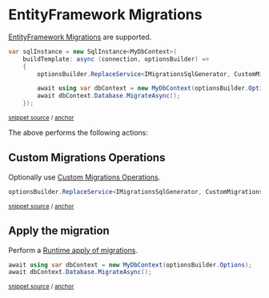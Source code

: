 <!--
GENERATED FILE - DO NOT EDIT
This file was generated by [MarkdownSnippets](https://github.com/SimonCropp/MarkdownSnippets).
Source File: /pages/mdsource/efmigrations.source.md
To change this file edit the source file and then run MarkdownSnippets.
-->

# EntityFramework Migrations

[EntityFramework Migrations](https://docs.microsoft.com/en-us/ef/core/managing-schemas/migrations/) are supported.

<!-- snippet: Migrations -->
<a id='snippet-migrations'/></a>
```cs
var sqlInstance = new SqlInstance<MyDbContext>(
    buildTemplate: async (connection, optionsBuilder) =>
    {
        optionsBuilder.ReplaceService<IMigrationsSqlGenerator, CustomMigrationsSqlGenerator>();

        await using var dbContext = new MyDbContext(optionsBuilder.Options);
        await dbContext.Database.MigrateAsync();
    });
```
<sup>[snippet source](/src/EfLocalDb.Tests/Snippets/Migrations.cs#L13-L28) / [anchor](#snippet-migrations)</sup>
<!-- endsnippet -->

The above performs the following actions:


## Custom Migrations Operations

Optionally use [Custom Migrations Operations](https://docs.microsoft.com/en-us/ef/core/managing-schemas/migrations/operations).

<!-- snippet: IMigrationsSqlGenerator -->
<a id='snippet-imigrationssqlgenerator'/></a>
```cs
optionsBuilder.ReplaceService<IMigrationsSqlGenerator, CustomMigrationsSqlGenerator>();
```
<sup>[snippet source](/src/EfLocalDb.Tests/Snippets/Migrations.cs#L18-L20) / [anchor](#snippet-imigrationssqlgenerator)</sup>
<!-- endsnippet -->


## Apply the migration

Perform a [Runtime apply of migrations](https://docs.microsoft.com/en-us/ef/core/managing-schemas/migrations/#apply-migrations-at-runtime).

<!-- snippet: Migrate -->
<a id='snippet-migrate'/></a>
```cs
await using var dbContext = new MyDbContext(optionsBuilder.Options);
await dbContext.Database.MigrateAsync();
```
<sup>[snippet source](/src/EfLocalDb.Tests/Snippets/Migrations.cs#L21-L25) / [anchor](#snippet-migrate)</sup>
<!-- endsnippet -->
